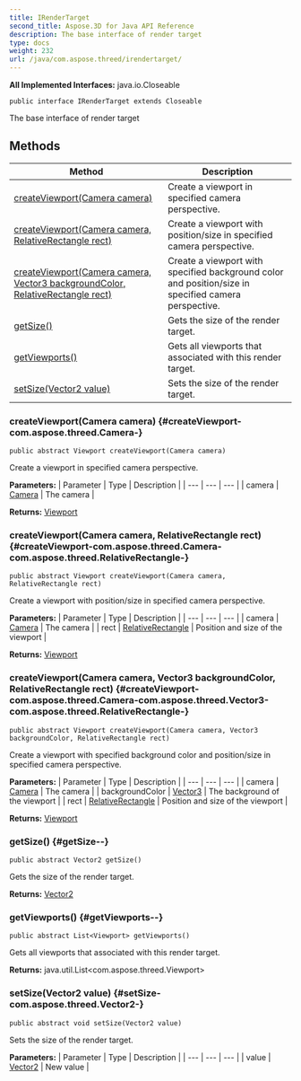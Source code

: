 ```yaml
---
title: IRenderTarget
second_title: Aspose.3D for Java API Reference
description: The base interface of render target
type: docs
weight: 232
url: /java/com.aspose.threed/irendertarget/
---
```


**All Implemented Interfaces:**
java.io.Closeable
```
public interface IRenderTarget extends Closeable
```

The base interface of render target
## Methods

| Method | Description |
| --- | --- |
| [createViewport(Camera camera)](#createViewport-com.aspose.threed.Camera-) | Create a viewport in specified camera perspective. |
| [createViewport(Camera camera, RelativeRectangle rect)](#createViewport-com.aspose.threed.Camera-com.aspose.threed.RelativeRectangle-) | Create a viewport with position/size in specified camera perspective. |
| [createViewport(Camera camera, Vector3 backgroundColor, RelativeRectangle rect)](#createViewport-com.aspose.threed.Camera-com.aspose.threed.Vector3-com.aspose.threed.RelativeRectangle-) | Create a viewport with specified background color and position/size in specified camera perspective. |
| [getSize()](#getSize--) | Gets the size of the render target. |
| [getViewports()](#getViewports--) | Gets all viewports that associated with this render target. |
| [setSize(Vector2 value)](#setSize-com.aspose.threed.Vector2-) | Sets the size of the render target. |
### createViewport(Camera camera) {#createViewport-com.aspose.threed.Camera-}
```
public abstract Viewport createViewport(Camera camera)
```


Create a viewport in specified camera perspective.

**Parameters:**
| Parameter | Type | Description |
| --- | --- | --- |
| camera | [Camera](../../com.aspose.threed/camera) | The camera |

**Returns:**
[Viewport](../../com.aspose.threed/viewport)
### createViewport(Camera camera, RelativeRectangle rect) {#createViewport-com.aspose.threed.Camera-com.aspose.threed.RelativeRectangle-}
```
public abstract Viewport createViewport(Camera camera, RelativeRectangle rect)
```


Create a viewport with position/size in specified camera perspective.

**Parameters:**
| Parameter | Type | Description |
| --- | --- | --- |
| camera | [Camera](../../com.aspose.threed/camera) | The camera |
| rect | [RelativeRectangle](../../com.aspose.threed/relativerectangle) | Position and size of the viewport |

**Returns:**
[Viewport](../../com.aspose.threed/viewport)
### createViewport(Camera camera, Vector3 backgroundColor, RelativeRectangle rect) {#createViewport-com.aspose.threed.Camera-com.aspose.threed.Vector3-com.aspose.threed.RelativeRectangle-}
```
public abstract Viewport createViewport(Camera camera, Vector3 backgroundColor, RelativeRectangle rect)
```


Create a viewport with specified background color and position/size in specified camera perspective.

**Parameters:**
| Parameter | Type | Description |
| --- | --- | --- |
| camera | [Camera](../../com.aspose.threed/camera) | The camera |
| backgroundColor | [Vector3](../../com.aspose.threed/vector3) | The background of the viewport |
| rect | [RelativeRectangle](../../com.aspose.threed/relativerectangle) | Position and size of the viewport |

**Returns:**
[Viewport](../../com.aspose.threed/viewport)
### getSize() {#getSize--}
```
public abstract Vector2 getSize()
```


Gets the size of the render target.

**Returns:**
[Vector2](../../com.aspose.threed/vector2)
### getViewports() {#getViewports--}
```
public abstract List<Viewport> getViewports()
```


Gets all viewports that associated with this render target.

**Returns:**
java.util.List<com.aspose.threed.Viewport>
### setSize(Vector2 value) {#setSize-com.aspose.threed.Vector2-}
```
public abstract void setSize(Vector2 value)
```


Sets the size of the render target.

**Parameters:**
| Parameter | Type | Description |
| --- | --- | --- |
| value | [Vector2](../../com.aspose.threed/vector2) | New value |

